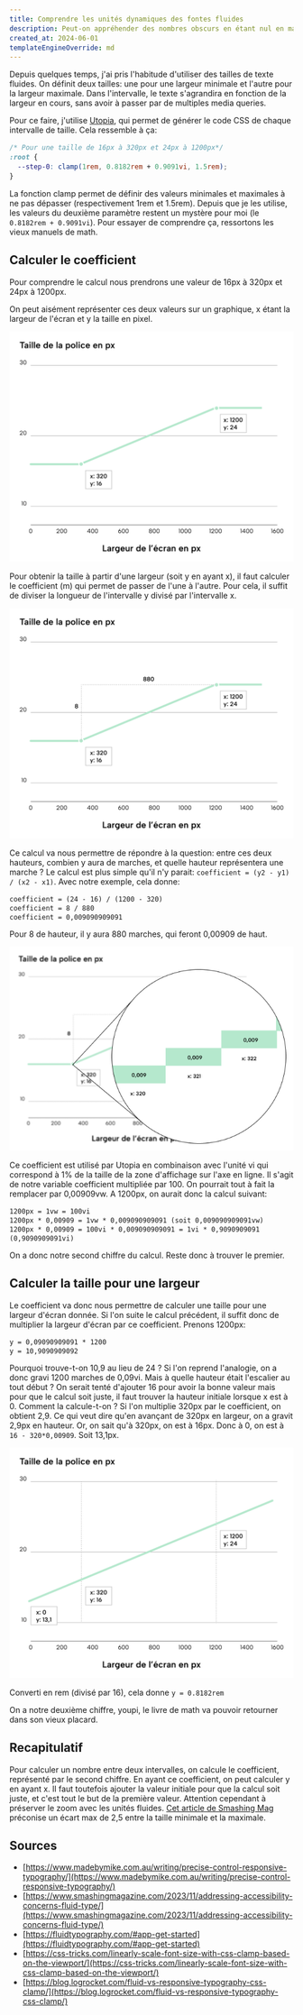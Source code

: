 ```yaml
---
title: Comprendre les unités dynamiques des fontes fluides
description: Peut-on appréhender des nombres obscurs en étant nul en math ?
created_at: 2024-06-01
templateEngineOverride: md
---
```


Depuis quelques temps, j'ai pris l'habitude d'utiliser des tailles de texte fluides. On définit deux tailles: une pour une largeur minimale et l'autre pour la largeur maximale. Dans l'intervalle, le texte s'agrandira en fonction de la largeur en cours, sans avoir à passer par de multiples media queries.

Pour ce faire, j'utilise [Utopia](https://utopia.fyi/), qui permet de générer le code CSS de chaque intervalle de taille. Cela ressemble à ça:

```css
/* Pour une taille de 16px à 320px et 24px à 1200px*/
:root {
  --step-0: clamp(1rem, 0.8182rem + 0.9091vi, 1.5rem);
}
```

La fonction clamp permet de définir des valeurs minimales et maximales à ne pas dépasser (respectivement 1rem et 1.5rem).
Depuis que je les utilise, les valeurs du deuxième paramètre restent un mystère pour moi (le `0.8182rem + 0.9091vi`).
Pour essayer de comprendre ça, ressortons les vieux manuels de math.

## Calculer le coefficient

Pour comprendre le calcul nous prendrons une valeur de 16px à 320px et 24px à 1200px.

On peut aisément représenter ces deux valeurs sur un graphique, x étant la largeur de l'écran et y la taille en pixel.

![Une représentation graphique des deux points: le premier est à 320 d'abscisse et 16 d'ordonnée, et le second est à 1200 d'abscisse et 24 d'ordonnée](base_graph.png)

Pour obtenir la taille à partir d'une largeur (soit y en ayant x), il faut calculer le coefficient (m) qui permet de passer de l'une à l'autre. Pour cela, il suffit de diviser la longueur de l'intervalle y divisé par l'intervalle x.

![Le graphique montre la distance entre chaque point: 8 en ordonnée et 880 en abscisse.](graph_length.png)

Ce calcul va nous permettre de répondre à la question: entre ces deux hauteurs, combien y aura de marches, et quelle hauteur représentera une marche ?
Le calcul est plus simple qu'il n'y parait:
`coefficient = (y2 - y1) / (x2 - x1)`.
Avec notre exemple, cela donne:

```
coefficient = (24 - 16) / (1200 - 320)
coefficient = 8 / 880
coefficient = 0,009090909091
```

Pour 8 de hauteur, il y aura 880 marches, qui feront 0,00909 de haut.

![Un zoom sur le graphique montre que pour chaque point d'ordonnée, le droite rejoignant les deux points montent de 0,009px](graph_scale.png)

Ce coefficient est utilisé par Utopia en combinaison avec l'unité vi qui correspond à 1% de la taille de la zone d'affichage sur l'axe en ligne. Il s'agit de notre variable coefficient multipliée par 100. On pourrait tout à fait la remplacer par 0,00909vw.
A 1200px, on aurait donc la calcul suivant:

```
1200px = 1vw = 100vi
1200px * 0,00909 = 1vw * 0,009090909091 (soit 0,009090909091vw)
1200px * 0,00909 = 100vi * 0,009090909091 = 1vi * 0,9090909091 (0,9090909091vi)
```

On a donc notre second chiffre du calcul. Reste donc à trouver le premier.

## Calculer la taille pour une largeur

Le coefficient va donc nous permettre de calculer une taille pour une largeur d'écran donnée. Si l'on suite le calcul précédent, il suffit donc de multiplier la largeur d'écran par ce coefficient. Prenons 1200px:

```
y = 0,09090909091 * 1200
y = 10,9090909092
```

Pourquoi trouve-t-on 10,9 au lieu de 24 ?
Si l'on reprend l'analogie, on a donc gravi 1200 marches de 0,09vi. Mais à quelle hauteur était l'escalier au tout début ?
On serait tenté d'ajouter 16 pour avoir la bonne valeur mais pour que le calcul soit juste, il faut trouver la hauteur initiale lorsque x est à 0. Comment la calcule-t-on ?
Si l'on multiplie 320px par le coefficient, on obtient 2,9. Ce qui veut dire qu'en avançant de 320px en largeur, on a gravit 2,9px en hauteur. Or, on sait qu'à 320px, on est à 16px. Donc à 0, on est à `16 - 320*0,00909`. Soit 13,1px.

![Si la droite qui relie les deux points était infinie, elle aurait pour ordonnée 13,2 lorsqu'elle passerait par l'abscisse 0](graph_corrected.png)

Converti en rem (divisé par 16), cela donne
`y = 0.8182rem`

On a notre deuxième chiffre, youpi, le livre de math va pouvoir retourner dans son vieux placard.

## Recapitulatif

Pour calculer un nombre entre deux intervalles, on calcule le coefficient, représenté par le second chiffre.
En ayant ce coefficient, on peut calculer y en ayant x. Il faut toutefois ajouter la valeur initiale pour que la calcul soit juste, et c'est tout le but de la première valeur.
Attention cependant à préserver le zoom avec les unités fluides. [Cet article de Smashing Mag](https://www.smashingmagazine.com/2023/11/addressing-accessibility-concerns-fluid-type/) préconise un écart max de 2,5 entre la taille minimale et la maximale.

## Sources

- [https://www.madebymike.com.au/writing/precise-control-responsive-typography/](https://www.madebymike.com.au/writing/precise-control-responsive-typography/)
- [https://www.smashingmagazine.com/2023/11/addressing-accessibility-concerns-fluid-type/](https://www.smashingmagazine.com/2023/11/addressing-accessibility-concerns-fluid-type/)
- [https://fluidtypography.com/#app-get-started](https://fluidtypography.com/#app-get-started)
- [https://css-tricks.com/linearly-scale-font-size-with-css-clamp-based-on-the-viewport/](https://css-tricks.com/linearly-scale-font-size-with-css-clamp-based-on-the-viewport/)
- [https://blog.logrocket.com/fluid-vs-responsive-typography-css-clamp/](https://blog.logrocket.com/fluid-vs-responsive-typography-css-clamp/)
